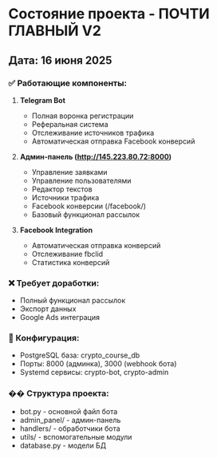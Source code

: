 # Состояние проекта - ПОЧТИ ГЛАВНЫЙ V2

## Дата: 16 июня 2025

### ✅ Работающие компоненты:

1. **Telegram Bot**
   - Полная воронка регистрации
   - Реферальная система
   - Отслеживание источников трафика
   - Автоматическая отправка Facebook конверсий

2. **Админ-панель (http://145.223.80.72:8000)**
   - Управление заявками
   - Управление пользователями
   - Редактор текстов
   - Источники трафика
   - Facebook конверсии (/facebook/)
   - Базовый функционал рассылок

3. **Facebook Integration**
   - Автоматическая отправка конверсий
   - Отслеживание fbclid
   - Статистика конверсий

### ❌ Требует доработки:
   - Полный функционал рассылок
   - Экспорт данных
   - Google Ads интеграция

### 🔧 Конфигурация:
   - PostgreSQL база: crypto_course_db
   - Порты: 8000 (админка), 3000 (webhook бота)
   - Systemd сервисы: crypto-bot, crypto-admin

### �� Структура проекта:
   - bot.py - основной файл бота
   - admin_panel/ - админ-панель
   - handlers/ - обработчики бота
   - utils/ - вспомогательные модули
   - database.py - модели БД
